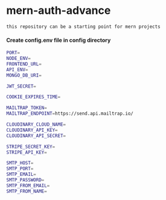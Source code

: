 # mern-auth-advance

`this repository can be a starting point for mern projects`

#### Create config.env file in config directory
```bash
PORT=
NODE_ENV=
FRONTEND_URL=
API_ENV=
MONGO_DB_URI=

JWT_SECRET=

COOKIE_EXPIRES_TIME=

MAILTRAP_TOKEN=
MAILTRAP_ENDPOINT=https://send.api.mailtrap.io/

CLOUDINARY_CLOUD_NAME=
CLOUDINARY_API_KEY=
CLOUDINARY_API_SECRET=

STRIPE_SECRET_KEY=
STRIPE_API_KEY=

SMTP_HOST=
SMTP_PORT=
SMTP_EMAIL=
SMTP_PASSWORD=
SMTP_FROM_EMAIL=
SMTP_FROM_NAME=
```